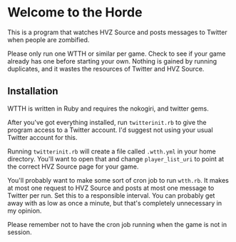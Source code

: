 # Welcome to the Horde

This is a program that watches HVZ Source and posts messages to Twitter when people are zombified.

Please only run one WTTH or similar per game. Check to see if your game already has one before starting your own. Nothing is gained by running duplicates, and it wastes the resources of Twitter and HVZ Source.

## Installation
WTTH is written in Ruby and requires the nokogiri, and twitter gems.

After you've got everything installed, run `twitterinit.rb` to give the program access to a Twitter account. I'd suggest not using your usual Twitter account for this.

Running `twitterinit.rb` will create a file called `.wtth.yml` in your home directory. You'll want to open that and change `player_list_uri` to point at the correct HVZ Source page for your game.

You'll probably want to make some sort of cron job to run `wtth.rb`. It makes at most one request to HVZ Source and posts at most one message to Twitter per run. Set this to a responsible interval. You can probably get away with as low as once a minute, but that's completely unnecessary in my opinion.

Please remember not to have the cron job running when the game is not in session.
